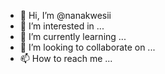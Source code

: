 - 👋 Hi, I’m @nanakwesii
- 👀 I’m interested in ...
- 🌱 I’m currently learning ...
- 💞️ I’m looking to collaborate on ...
- 📫 How to reach me ...

<!---
nanakwesii/nanakwesii is a ✨ special ✨ repository because its `README.md` (this file) appears on your GitHub profile.
You can click the Preview link to take a look at your changes.
--->
